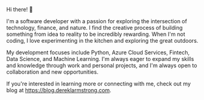 Hi there! 👋

I'm a software developer with a passion for exploring the intersection of technology, finance, and nature. I find the creative process of building something from idea to reality to be incredibly rewarding. When I'm not coding, I love experimenting in the kitchen and exploring the great outdoors.

My development focuses include Python, Azure Cloud Services, Fintech, Data Science, and Machine Learning. I'm always eager to expand my skills and knowledge through work and personal projects, and I'm always open to collaboration and new opportunities.

If you're interested in learning more or connecting with me, check out my blog at https://blog.dereklarmstrong.com.
